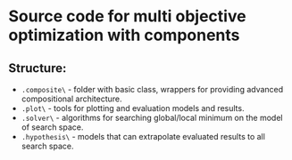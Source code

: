# Source code for multi objective optimization with components

## Structure:

- `.composite\` - folder with basic class, wrappers for providing advanced compositional architecture.
- `.plot\` - tools for plotting and evaluation models and results.
- `.solver\` - algorithms for searching global/local minimum on the model of search space.
- `.hypothesis\` - models that can extrapolate evaluated results to all search space.

